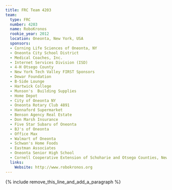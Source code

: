 ```yaml
---
title: FRC Team 4203
team:
  type: FRC
  number: 4203
  name: RoboKronos
  rookie_year: 2012
  location: Oneonta, New York, USA
  sponsors:
  - Corning Life Sciences of Oneonta, NY
  - Oneonta City School District
  - Medical Coaches, Inc.
  - Internet Services Division (ISD)
  - 4-H Otsego County
  - New York Tech Valley FIRST Sponsors
  - Dewar Foundation
  - B-Side Lounge
  - Hartwick College
  - Munson's  Building Supplies
  - Home Depot
  - City of Oneonta NY
  - Oneonta Rotary Club 4891
  - Hannaford Supermarket
  - Benson Agency Real Estate
  - Don Marsh Insurance
  - Five Star Subaru of Oneonta
  - BJ's of Oneonta
  - Office Max
  - Walmart of Oneonta
  - Schwan's Home Foods
  - Eastman Associates
  - Oneonta Senior High School
  - Cornell Cooperative Extension of Schoharie and Otsego Counties, New York
  links:
    Website: http://www.robokronos.org
---
```


{% include remove_this_line_and_add_a_paragraph %}
